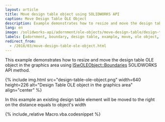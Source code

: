 ```yaml
---
layout: article
title: Move design table object using SOLIDWORKS API
caption: Move Design Table OLE Object
description: Example demonstrates how to resize and move the design table OLE object in the model graphics area
lang: en
image: /solidworks-api/adornment/ole-objects/move-design-table/design-table-ole-object.png
labels: [adornment, boundary, design table, example, move, ole object, solidworks api]
redirect_from:
  - /2018/03/move-design-table-ole-object.html
---
```

This example demonstrates how to resize and move the design table OLE object in the graphics area using [ISwOLEObject::Boundaries](http://help.solidworks.com/2018/english/api/sldworksapi/solidworks.interop.sldworks~solidworks.interop.sldworks.iswoleobject~boundaries.html) SOLIDWORKS API method.

{% include img.html src="design-table-ole-object.png" width=640 height=226 alt="Design Table OLE object in the graphics area" align="center" %}

In this example an existing design table element will be moved to the right on the distance equals to object's width

{% include_relative Macro.vba.codesnippet %}
